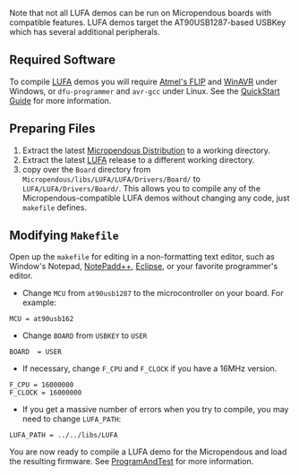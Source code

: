 Note that not all LUFA demos can be run on Micropendous boards with compatible features.  LUFA demos target the AT90USB1287-based USBKey which has several additional peripherals.

## Required Software ##

To compile [LUFA](http://www.fourwalledcubicle.com/LUFA.php) demos you will require [Atmel's FLIP](http://www.atmel.com/dyn/products/tools_card.asp?tool_id=3886) and [WinAVR](http://winavr.sourceforge.net/) under Windows, or `dfu-programmer` and `avr-gcc` under Linux.  See the [QuickStart Guide](http://www.micropendous.org/QuickStart) for more information.

## Preparing Files ##

  1. Extract the latest [Micropendous Distribution](http://code.google.com/p/micropendous/downloads/list) to a working directory.
  1. Extract the latest [LUFA](http://www.fourwalledcubicle.com/LUFA.php) release to a different working directory.
  1. copy over the `Board` directory from `Micropendous/libs/LUFA/LUFA/Drivers/Board/` to `LUFA/LUFA/Drivers/Board/`.  This allows you to compile any of the Micropendous-compatible LUFA demos without changing any code, just `makefile` defines.

## Modifying `Makefile` ##

Open up the `makefile` for editing in a non-formatting text editor, such as Window's Notepad, [NotePadd++](http://notepad-plus.sourceforge.net/), [Eclipse](http://www.eclipse.org), or your favorite programmer's editor.

  * Change `MCU` from `at90usb1287` to the microcontroller on your board.  For example:
```
MCU = at90usb162
```
  * Change `BOARD` from `USBKEY` to `USER`
```
BOARD  = USER
```
  * If necessary, change `F_CPU` and `F_CLOCK` if you have a 16MHz version.
```
F_CPU = 16000000
F_CLOCK = 16000000
```
  * If you get a massive number of errors when you try to compile, you may need to change `LUFA_PATH`:
```
LUFA_PATH = ../../libs/LUFA
```

You are now ready to compile a LUFA demo for the Micropendous and load the resulting firmware.  See [ProgramAndTest](ProgramAndTest.md) for more information.